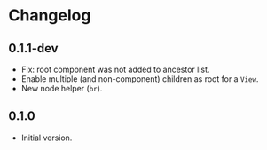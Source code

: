 # Changelog

## 0.1.1-dev

- Fix: root component was not added to ancestor list.
- Enable multiple (and non-component) children as root for a `View`.
- New node helper (`br`).

## 0.1.0

- Initial version.
